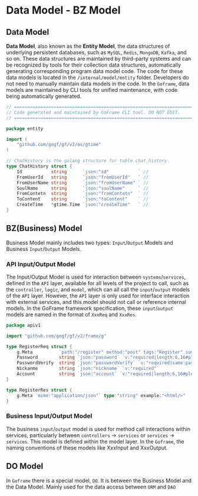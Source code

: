 # Data Model - BZ Model

## Data Model

**Data Model**, also known as the **Entity Model**, the data structures of underlying persistent databases, such as `MySQL`, `Redis`, `MongoDB`, `Kafka`, and so on. These data structures are maintained by third-party systems and can be recognized by tools for their collection data structures, automatically generating corresponding program data model code. The code for these data models is located in the `/internal/model/entity` folder. Developers do not need to manually maintain data models in the code. In the `Goframe`, data models are maintained by CLI tools for unified maintenance, with code being automatically generated.

```go
// =================================================================================
// Code generated and maintained by GoFrame CLI tool. DO NOT EDIT.
// =================================================================================

package entity

import (
    "github.com/gogf/gf/v2/os/gtime"
)

// ChatHistory is the golang structure for table chat_history.
type ChatHistory struct {
    Id           string      `json:"id"           ` //
    FromUserId   string      `json:"fromUserId"   ` //
    FromUserName string      `json:"fromUserName" ` //
    SoulName     string      `json:"soulName"     ` //
    FromContetn  string      `json:"fromContetn"  ` //
    ToContent    string      `json:"toContent"    ` //
    CreateTime   *gtime.Time `json:"createTime"   ` //
}

```

## BZ(Business) Model

Business Model mainly includes two types: `Input`/`Output` Models and Business `Input`/`Output` Models.

### **API Input/Output Model**

The Input/Output Model is used for interaction between `systems`/`services`, defined in the `API` layer, available for all levels of the project to call, such as the `controller`, `logic`, and `model`, which can all call the `input`/`output` models of the `API` layer. However, the `API` layer is only used for interface interaction with external services, and this model should not call or reference internal models. In the GoFrame framework specification, these `input`/`output` models are named in the format of `XxxReq` and `XxxRes`.

```go
package apiv1

import "github.com/gogf/gf/v2/frame/g"

type RegisterReq struct {
    g.Meta          `path:"/register" method:"post" tags:"Register" summary:"Register"`
    Password        string `json:"password` `v:"required|length:6,16#please input password|password length should be 6 to 16"`
    PasswordVerify  string `json:"passwordVerify` `v:"required|same:password#password verification failed|password verification failed"`
    Nickanme        string `json:"nickname` `v:"required"`
    Account         string `json:"account` `v:"required|length:6,16#please input account|account length should be 6 to 16"`
}

type RegisterRes struct {
    g.Meta `mime:"application/json"` type:"string" example:"<html/>"
}

```

### **Business Input/Output Model**

The business `input`/`output` model is used for method call interactions within services, particularly between `controllers` -> `services` or `services` -> `services`. This model is defined within the model layer. In the `Goframe`, the naming conventions of these models like XxxInput and XxxOutput.

## DO Model

In `Goframe` there is a special model, `DO`. It is between the Business Model and the Data Model. Mainly used for the data access between `ORM` and `DAO`
